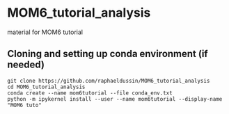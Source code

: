 # MOM6_tutorial_analysis
material for MOM6 tutorial

## Cloning and setting up conda environment (if needed)

```
git clone https://github.com/raphaeldussin/MOM6_tutorial_analysis
cd MOM6_tutorial_analysis
conda create --name mom6tutorial --file conda_env.txt
python -m ipykernel install --user --name mom6tutorial --display-name "MOM6 tuto"
```
